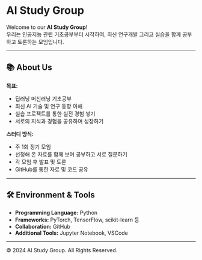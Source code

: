 # AI Study Group

Welcome to our **AI Study Group**!  
우리는 인공지능 관련 기초공부부터 시작하여, 최신 연구개발 그리고 실습을 함께 공부하고 토론하는 모임입니다.

---

## 📚 About Us

**목표:**  
- 딥러닝 머신러닝 기초공부
- 최신 AI 기술 및 연구 동향 이해  
- 실습 프로젝트를 통한 실전 경험 쌓기  
- 서로의 지식과 경험을 공유하며 성장하기

**스터디 방식:**  
- 주 1회 정기 모임
- 선정해 온 자료를 함께 보며 공부하고 서로 질문하기
- 각 모임 후 발표 및 토론  
- GitHub를 통한 자료 및 코드 공유

---

## 🛠 Environment & Tools

- **Programming Language:** Python
- **Frameworks:** PyTorch, TensorFlow, scikit-learn 등
- **Collaboration:** GitHub
- **Additional Tools:** Jupyter Notebook, VSCode

---

© 2024 AI Study Group. All Rights Reserved.
